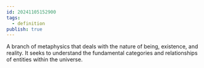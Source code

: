 ```yaml
---
id: 20241105152900
tags:
  - definition
publish: true
---
```

A branch of metaphysics that deals with the nature of being, existence, and reality. It seeks to understand the fundamental categories and relationships of entities within the universe.